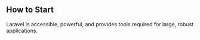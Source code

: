 ## How to Start

Laravel is accessible, powerful, and provides tools required for large, robust applications.

